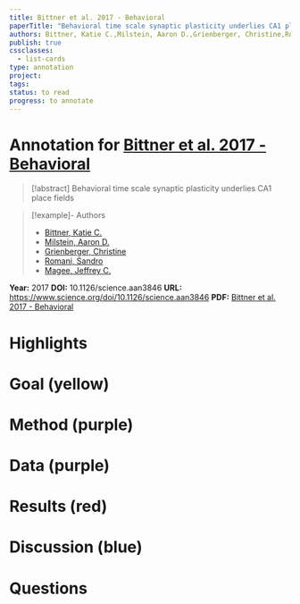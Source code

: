 ```yaml
---
title: Bittner et al. 2017 - Behavioral
paperTitle: "Behavioral time scale synaptic plasticity underlies CA1 place fields"
authors: Bittner, Katie C.,Milstein, Aaron D.,Grienberger, Christine,Romani, Sandro,Magee, Jeffrey C.
publish: true
cssclasses:
  - list-cards
type: annotation
project:
tags:
status: to read
progress: to annotate
---
```

# Annotation for [Bittner et al. 2017 - Behavioral](Papers/References/Bittner%20et%20al.%202017%20-%20Behavioral)

> [!abstract] Behavioral time scale synaptic plasticity underlies CA1 place fields

> [!example]- Authors
> - [Bittner, Katie C.](Bittner%2C%20Katie%20C.)
> - [Milstein, Aaron D.](Milstein%2C%20Aaron%20D.)
> - [Grienberger, Christine](Grienberger%2C%20Christine)
> - [Romani, Sandro](Romani%2C%20Sandro)
> - [Magee, Jeffrey C.](Magee%2C%20Jeffrey%20C.)

**Year:** 2017
**DOI:** 10.1126/science.aan3846
**URL:** https://www.science.org/doi/10.1126/science.aan3846
**PDF:** [Bittner et al. 2017 - Behavioral](Papers/PDFs/Bittner%20et%20al.%202017%20-%20Behavioral%20time%20scale%20synaptic%20plasticity%20underlies%20CA1%20place%20fields.pdf)

# Highlights


# Goal (yellow)


# Method (purple)


# Data (purple)


# Results (red)


# Discussion (blue)


# Questions

